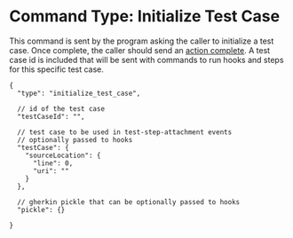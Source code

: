 # Command Type: Initialize Test Case

This command is sent by the program asking the caller to initialize a test case. Once complete, the caller should send an [action complete](./action_complete.md). A test case id is included that will be sent with commands to run hooks and steps for this specific test case.

```
{
  "type": "initialize_test_case",

  // id of the test case
  "testCaseId": "",

  // test case to be used in test-step-attachment events
  // optionally passed to hooks
  "testCase": {
    "sourceLocation": {
      "line": 0,
      "uri": ""
    }
  },

  // gherkin pickle that can be optionally passed to hooks
  "pickle": {}

}
```
